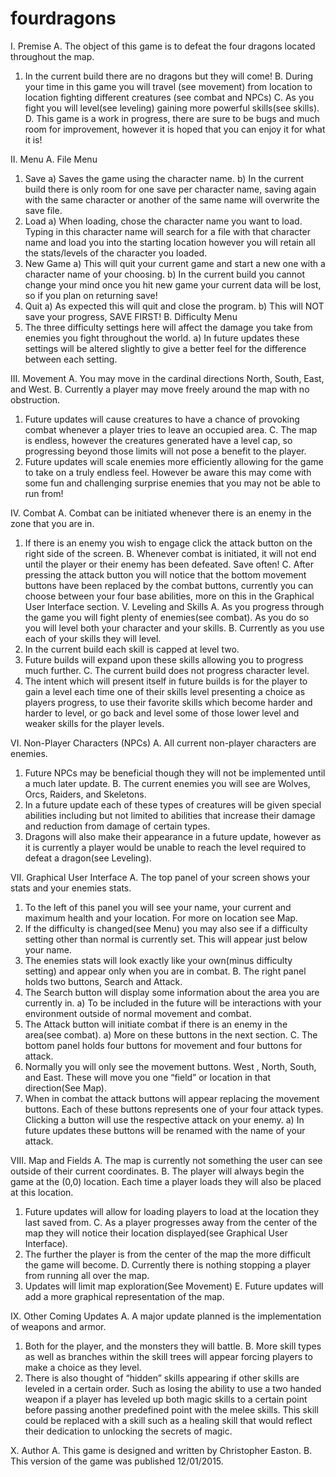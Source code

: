 # fourdragons


I.	Premise
A.	The object of this game is to defeat the four dragons located throughout the map.
1.	In the current build there are no dragons but they will come!
B.	During your time in this game you will travel (see movement) from location to location fighting different creatures (see combat and NPCs)
C.	As you fight you will level(see leveling) gaining more powerful skills(see skills).
D.	This game is a work in progress, there are sure to be bugs and much room for improvement, however it is hoped that you can enjoy it for what it is!

II.	Menu
A.	 File Menu
1.	Save
a)	Saves the game using the character name. 
b)	In the current build there is only room for one save per character name, saving again with the same character or another of the same name will overwrite the save file.
2.	Load
a)	When loading, chose the character name you want to load. Typing in this character name will search for a file with that character name and load you into the starting location however you will retain all the stats/levels of the character you loaded.
3.	New Game
a)	This will quit your current game and start a new one with a character name of your choosing. 
b)	In the current build you cannot change your mind once you hit new game your current data will be lost, so if you plan on returning save!
4.	Quit
a)	As expected this will quit and close the program.
b)	This will NOT save your progress, SAVE FIRST!
B.	Difficulty Menu
1.	The three difficulty settings here will affect the damage you take from enemies you fight throughout the world. 
a)	In future updates these settings will be altered slightly to give a better feel for the difference between each setting.

III.	Movement
A.	You may move in the cardinal directions North, South, East, and West.
B.	Currently a player may move freely around the map with no obstruction.
1.	Future updates will cause creatures to have a chance of provoking combat whenever a player tries to leave an occupied area.
C.	The map is endless, however the creatures generated have a level cap, so progressing beyond those limits will not pose a benefit to the player.
1.	Future updates will scale enemies more efficiently allowing for the game to take on a truly endless feel. However be aware this may come with some fun and challenging surprise enemies that you may not be able to run from!

IV.	Combat
A.	Combat can be initiated whenever there is an enemy in the zone that you are in.
1.	If there is an enemy you wish to engage click the attack button on the right side of the screen.
B.	Whenever combat is initiated, it will not end until the player or their enemy has been defeated. Save often!
C.	After pressing the attack button you will notice that the bottom movement buttons have been replaced by the combat buttons, currently you can choose between your four base abilities, more on this in the Graphical User Interface section.
V.	Leveling and Skills
A.	As you progress through the game you will fight plenty of enemies(see combat). As you do so you will level both your character and your skills.
B.	Currently as you use each of your skills they will level.
1.	In the current build each skill is capped at level two. 
2.	Future builds will expand upon these skills allowing you to progress much further. 
C.	The current build does not progress character level.
1.	The intent which will present itself in future builds is for the player to gain a level each time one of their skills level presenting a choice as players progress, to use their favorite skills which become harder and harder to level, or go back and level some of those lower level and weaker skills for the player levels.

VI.	Non-Player Characters (NPCs)
A.	All current non-player characters are enemies.
1.	Future NPCs may be beneficial though they will not be implemented until a much later update.
B.	The current enemies you will see are Wolves, Orcs, Raiders, and Skeletons.
1.	In a future update each of these types of creatures will be given special abilities including but not limited to abilities that increase their damage and reduction from damage of certain types.
2.	Dragons will also make their appearance in a future update, however as it is currently a player would be unable to reach the level required to defeat a dragon(see Leveling).

VII.	Graphical User Interface
A.	The top panel of your screen shows your stats and your enemies stats.
1.	To the left of this panel you will see your name, your current and maximum health and your location. For more on location see Map.
2.	If the difficulty is changed(see Menu) you may also see if a difficulty setting other than normal is currently set. This will appear just below your name.
3.	The enemies stats will look exactly like your own(minus difficulty setting) and appear only when you are in combat.
B.	The right panel holds two buttons, Search and Attack.
1.	The Search button will display some information about the area you are currently in.
a)	To be included in the future will be interactions with your environment outside of normal movement and combat.
2.	The Attack button will initiate combat if there is an enemy in the area(see combat).
a)	More on these buttons in the next section.
C.	The bottom panel holds four buttons for movement and four buttons for attack.
1.	Normally you will only see the movement buttons. West , North, South, and East. These will move you one “field” or location in that direction(See Map).
2.	When in combat the attack buttons will appear replacing the movement buttons. Each of these buttons represents one of your four attack types. Clicking a button will use the respective attack on your enemy.
a)	In future updates these buttons will be renamed with the name of your attack.

VIII.	Map and Fields
A.	The map is currently not something the user can see outside of their current coordinates.
B.	The player will always begin the game at the (0,0) location. Each time a player loads they will also be placed at this location.
1.	Future updates will allow for loading players to load at the location they last saved from.
C.	As a player progresses away from the center of the map they will notice their location displayed(see Graphical User Interface).
1.	The further the player is from the center of the map the more difficult the game will become.
D.	Currently there is nothing stopping a player from running all over the map.
1.	Updates will limit map exploration(See Movement)
E.	Future updates will add a more graphical representation of the map.

IX.	Other Coming Updates
A.	A major update planned is the implementation of weapons and armor.
1.	Both for the player, and the monsters they will battle.
B.	More skill types as well as branches within the skill trees will appear forcing players to make a choice as they level.
1.	There is also thought of “hidden” skills appearing if other skills are leveled in a certain order. Such as losing the ability to use a two handed weapon if a player has leveled up both magic skills to a certain point before passing another predefined point with the melee skills. This skill could be replaced with a skill such as a healing skill that would reflect their dedication to unlocking the secrets of magic.

X.	Author
A.	This game is designed and written by Christopher Easton.
B.	This version of the game was published 12/01/2015.
